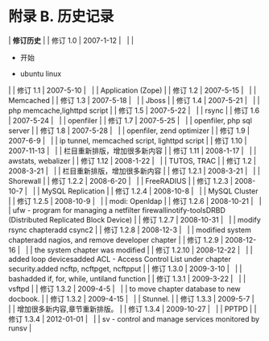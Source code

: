 # 附录 B. 历史记录

| **修订历史** |
| 修订 1.0 | 2007-1-12 |   |
|  
*   开始

*   ubuntu linux

 |
| 修订 1.1 | 2007-5-10 |   |
| Application (Zope) |
| 修订 1.2 | 2007-5-15 |   |
| Memcached |
| 修订 1.3 | 2007-5-18 |   |
| Jboss |
| 修订 1.4 | 2007-5-21 |   |
| php memcache,lighttpd script |
| 修订 1.5 | 2007-5-22 |   |
| rsync |
| 修订 1.6 | 2007-5-24 |   |
| openfiler |
| 修订 1.7 | 2007-5-25 |   |
| openfiler, php sql server |
| 修订 1.8 | 2007-5-28 |   |
| openfiler, zend optimizer |
| 修订 1.9 | 2007-6-9 |   |
| ip tunnel, memcached script, lighttpd script |
| 修订 1.10 | 2007-11-13 |   |
| 栏目重新排版，增加很多新内容 |
| 修订 1.11 | 2008-1-17 |   |
| awstats, webalizer |
| 修订 1.12 | 2008-1-22 |   |
| TUTOS, TRAC |
| 修订 1.2 | 2008-3-21 |   |
| 栏目重新排版，增加很多新内容 |
| 修订 1.2.1 | 2008-3-21 |   |
| Shorewall |
| 修订 1.2.2 | 2008-6-20 |   |
| FreeRADIUS |
| 修订 1.2.3 | 2008-10-7 |   |
| MySQL Replication |
| 修订 1.2.4 | 2008-10-8 |   |
| MySQL Cluster |
| 修订 1.2.5 | 2008-10-9 |   |
| modi: Openldap |
| 修订 1.2.6 | 2008-10-21 |   |
| ufw - program for managing a netfilter firewallinotify-toolsDRBD (Distributed Replicated Block Device) |
| 修订 1.2.7 | 2008-10-31 |   |
| modify rsync chapteradd csync2 |
| 修订 1.2.8 | 2008-12-3 |   |
| modified system chapteradd nagios, and remove developer chapter |
| 修订 1.2.9 | 2008-12-16 |   |
| the system chapter was modified |
| 修订 1.2.10 | 2008-12-22 |   |
| added loop devicesadded ACL - Access Control List under chapter security.added ncftp, ncftpget, ncftpput |
| 修订 1.3.0 | 2009-3-10 |   |
| bashadded if, for, while, untiland function |
| 修订 1.3.1 | 2009-3-22 |   |
| vsftpd |
| 修订 1.3.2 | 2009-4-5 |   |
| to move chapter database to new docbook. |
| 修订 1.3.2 | 2009-4-15 |   |
| Stunnel. |
| 修订 1.3.3 | 2009-5-7 |   |
| 增加很多新内容,章节重新排版。 |
| 修订 1.3.4 | 2009-10-27 |   |
| PPTPD |
| 修订 1.3.4 | 2012-01-01 |   |
| sv - control and manage services monitored by runsv |
